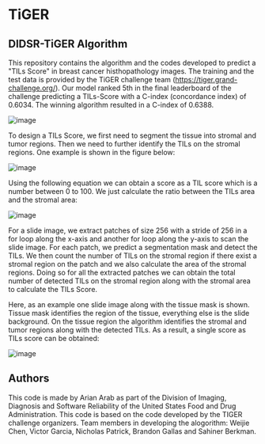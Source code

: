 # TiGER

## **DIDSR-TiGER Algorithm**

This repository contains the algorithm and the codes developed to predict a "TILs Score" in breast cancer histhopathology images. The training and the test data is provided by the TiGER challenge team (https://tiger.grand-challenge.org/). Our model ranked 5th in the final leaderboard of the challenge predicting a TILs-Score with a C-index (concordance index) of 0.6034. The winning algorithm resulted in a C-index of 0.6388.

![image](https://user-images.githubusercontent.com/68286434/181017984-7b545385-7203-4c74-8dc8-6592c22b6bb9.png)

To design a TILs Score, we first need to segment the tissue into stromal and tumor regions. Then we need to further identify the TILs on the stromal regions. One example is shown in the figure below:

![image](https://user-images.githubusercontent.com/68286434/181020487-3b1ad0cb-91fe-4b2b-8ea6-6fd07f41baf1.png)

Using the following equation we can obtain a score as a TIL score which is a number between 0 to 100. We just calculate the ratio between the TILs area and the stromal area:

![image](https://user-images.githubusercontent.com/68286434/181020219-354f255f-1d17-4268-b89d-377b7fedd86f.png)

For a slide image, we extract patches of size 256 with a stride of 256 in a for loop along the x-axis and another for loop along the y-axis to scan the slide image. For each patch, we predict a segmentation mask and detect the TILs. We then count the number of TILs on the stromal region if there exist a stromal region on the patch and we also calculate the area of the stromal regions. Doing so for all the extracted patches we can obtain the total number of detected TILs on the stromal region along with the stromal area to calculate the TILs Score.

Here, as an example one slide image along with the tissue mask is shown. Tissue mask identifies the region of the tissue, everything else is the slide background. On the tissue region the algorithm identifies the stromal and tumor regions along with the detected TILs. As a result, a single score as TILs score can be obtained:

![image](https://user-images.githubusercontent.com/68286434/181023515-2135f75d-1736-4420-b127-6009d2c67d8e.png)

## **Authors**

This code is made by Arian Arab as part of the Division of Imaging, Diagnosis and Software Reliability of the United States Food and Drug Administration. This code is based on the code developed by the TIGER challenge organizers. Team members in developing the alogorithm: Weijie Chen, Victor Garcia, Nicholas Patrick, Brandon Gallas and Sahiner Berkman.
